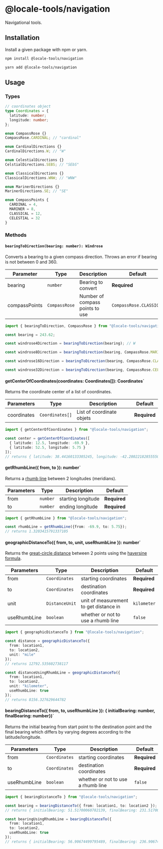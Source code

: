 # @locale-tools/navigation

Navigational tools.

## Installation

Install a given package with npm or yarn.

```bash
npm install @locale-tools/navigation

yarn add @locale-tools/navigation
```

## Usage

### Types

```ts
// coordinates object
type Coordinates = {
  latitude: number;
  longitude: number;
};

enum CompassRose {}
CompassRose.CARDINAL; // "cardinal"

enum CardinalDirections {}
CardinalDirections.W; // "W"

enum CelestialDirections {}
CelstialDirections.SEBS; // "SEbS"

enum ClassicalDirections {}
ClassicalDirections.WNW; // "WNW"

enum MarinerDirections {}
MarinerDirections.SE; // "SE"

enum CompassPoints {
  CARDINAL = 4,
  MARINER = 8,
  CLASSICAL = 12,
  CELESTIAL = 32
}
```

### Methods

#### `bearingToDirection(bearing: number): Windrose`

Converts a bearing to a given compass direction. Throws an error if bearing is not between 0 and 360.

| Parameter     | Type          | Description                     | Default                 |
| ------------- | ------------- | ------------------------------- | ----------------------- |
| bearing       | `number`      | Bearing to convert              | **Required**            |
| compassPoints | `CompassRose` | Number of compass points to use | `CompassRose.CLASSICAL` |

```ts
import { bearingToDirection, CompassRose } from "@locale-tools/navigation";

const bearing = 243.62;

const windrose4Direction = bearingToDirection(bearing); // W

const windrose8Direction = bearingToDirection(bearing, CompassRose.MARINER); // SW

const windrose16Direction = bearingToDirection(bearing, CompassRose.CLASSICAL); // WSW

const windrose32Direction = bearingToDirection(bearing, CompassRose.CELESTIAL); // SWbW
```

#### getCenterOfCoordinates(coordinates: Coordinates[]): Coordinates`

Returns the coordinate center of a list of coordinates.

| Parameters  | Type            | Description               | Default      |
| ----------- | --------------- | ------------------------- | ------------ |
| coordinates | `Coordinates[]` | List of coordinate objets | **Required** |

```ts
import { getCenterOfCoordinates } from "@locale-tools/navigation";

const center = getCenterOfCoordinates([
  { latitude: 12.5, longitude: -69.9 },
  { latitude: 52.5, longitude: 5.75 }
]);
// returns { latitude: 38.44160133305245, longitude: -42.280221828555504 }
```

#### getRhumbLine({ from, to }): number`

Returns a [rhumb line](https://en.wikipedia.org/wiki/Rhumb_line) between 2 longitudes (meridians).

| Parameters | Type     | Description        | Default      |
| ---------- | -------- | ------------------ | ------------ |
| from       | `number` | starting longitude | **Required** |
| to         | `number` | ending longitude   | **Required** |

```ts
import { getRhumbLine } from "@locale-tools/navigation";

const rhumbLine = getRhumbLine({from: -69.9, to: 5.75});
// returns 1.3203415791337105
```

#### geographicDistanceTo({ from, to, unit, useRhumbLine }): number`

Returns the [great-circle distance](https://en.wikipedia.org/wiki/Great-circle_distance) between 2 points using the [haversine formula](https://en.wikipedia.org/wiki/Versine#hav).

| Parameters   | Type           | Description                            | Default      |
| ------------ | -------------- | -------------------------------------- | ------------ |
| from         | `Coordinates`  | starting coordinates                   | **Required** |
| to           | `Coordinates`  | destination coordinates                | **Required** |
| unit         | `DistanceUnit` | unit of measurement to get distance in | `kilometer`  |
| useRhumbLine | `boolean`      | whether or not to use a rhumb line     | `false`      |

```ts
import { geographicDistanceTo } from "@locale-tools/navigation";

const distance = geographicDistanceTo({
  from: location1,
  to: location2,
  unit: "mile"
});
// returns 12792.535602738117

const distanceUsingRhumbLine = geographicDistanceTo({
  from: location1,
  to: location2,
  unit: "kilometer",
  useRhumbLine: true
});
// returns 8156.327629644782
```

#### bearingDistanceTo({ from, to, useRhumbLine }): { initialBearing: number, finalBearing: number})`

Returns the initial bearing from start point to the destination point and the final bearing which differs by varying degrees according to the latitude/longitude.

| Parameters   | Type          | Description                        | Default      |
| ------------ | ------------- | ---------------------------------- | ------------ |
| from         | `Coordinates` | starting coordinates               | **Required** |
| to           | `Coordinates` | destination coordinates            | **Required** |
| useRhumbLine | `boolean`     | whether or not to use a rhumb line | `false`      |

```ts
import { bearingDistanceTo } from "@locale-tools/navigation";

const bearing = bearingDistanceTo({ from: location1, to: location2 });
// returns { initialBearing: 51.51700060782139, finalBearing: 231.5170006078214 }

const bearingUsingRhumbLine = bearingDistanceTo({
  from: location1,
  to: location2,
  useRhumbLine: true
});
// returns { initialBearing: 56.90674499795489, finalBearing: 236.9067449979549 }
```

